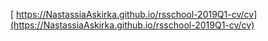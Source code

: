 [ https://NastassiaAskirka.github.io/rsschool-2019Q1-cv/cv](https://NastassiaAskirka.github.io/rsschool-2019Q1-cv/cv)